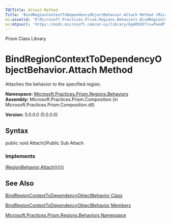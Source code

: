```yaml
---
TOCTitle: Attach Method
Title: 'BindRegionContextToDependencyObjectBehavior.Attach Method (Microsoft.Practices.Prism.Regions.Behaviors)'
ms:assetid: 'M:Microsoft.Practices.Prism.Regions.Behaviors.BindRegionContextToDependencyObjectBehavior.Attach'
ms:mtpsurl: 'https://msdn.microsoft.com/en-us/library/Gg405937(v=PandP.50)'
---
```


Prism Class Library

BindRegionContextToDependencyObjectBehavior.Attach Method
=============================================================

Attaches the behavior to the specified region.

**Namespace:** [Microsoft.Practices.Prism.Regions.Behaviors](https://msdn.microsoft.com/n:microsoft.practices.prism.regions.behaviors)
**Assembly:** Microsoft.Practices.Prism.Composition (in Microsoft.Practices.Prism.Composition.dll)

**Version:** 5.0.0.0 (5.0.0.0)

## Syntax


public void Attach()Public Sub Attach
### Implements

[IRegionBehavior.Attach()()()](https://msdn.microsoft.com/m:microsoft.practices.prism.regions.iregionbehavior.attach)

See Also
--------


[BindRegionContextToDependencyObjectBehavior Class](https://msdn.microsoft.com/t:microsoft.practices.prism.regions.behaviors.bindregioncontexttodependencyobjectbehavior)

[BindRegionContextToDependencyObjectBehavior Members](https://msdn.microsoft.com/allmembers.t:microsoft.practices.prism.regions.behaviors.bindregioncontexttodependencyobjectbehavior)

[Microsoft.Practices.Prism.Regions.Behaviors Namespace](https://msdn.microsoft.com/n:microsoft.practices.prism.regions.behaviors)

